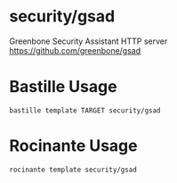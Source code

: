 # security/gsad
Greenbone Security Assistant HTTP server
https://github.com/greenbone/gsad

# Bastille Usage
```shell
bastille template TARGET security/gsad
```

# Rocinante Usage
```shell
rocinante template security/gsad
```
